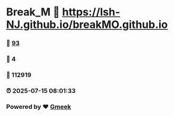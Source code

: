 # Break_M :link: https://lsh-NJ.github.io/breakMO.github.io 
### :page_facing_up: [93](https://lsh-NJ.github.io/breakMO.github.io/tag.html) 
### :speech_balloon: 4 
### :hibiscus: 112919 
### :alarm_clock: 2025-07-15 08:01:33 
### Powered by :heart: [Gmeek](https://github.com/Meekdai/Gmeek)
